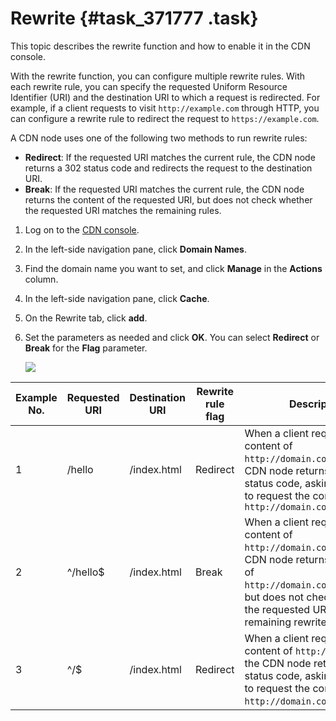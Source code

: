 # Rewrite {#task_371777 .task}

This topic describes the rewrite function and how to enable it in the CDN console.

With the rewrite function, you can configure multiple rewrite rules. With each rewrite rule, you can specify the requested Uniform Resource Identifier \(URI\) and the destination URI to which a request is redirected. For example, if a client requests to visit `http://example.com` through HTTP, you can configure a rewrite rule to redirect the request to `https://example.com`.

A CDN node uses one of the following two methods to run rewrite rules:

-   **Redirect**: If the requested URI matches the current rule, the CDN node returns a 302 status code and redirects the request to the destination URI.
-   **Break**: If the requested URI matches the current rule, the CDN node returns the content of the requested URI, but does not check whether the requested URI matches the remaining rules.

1.  Log on to the [CDN console](https://cdn.console.aliyun.com/overview).
2.  In the left-side navigation pane, click **Domain Names**.
3.  Find the domain name you want to set, and click **Manage** in the **Actions** column.
4.  In the left-side navigation pane, click **Cache**.
5.  On the Rewrite tab, click **add**.
6.  Set the parameters as needed and click **OK**. You can select **Redirect** or **Break** for the **Flag** parameter. 

    ![](http://static-aliyun-doc.oss-cn-hangzhou.aliyuncs.com/assets/img/301874/156136618748038_en-US.png)


|Example No.|Requested URI|Destination URI|Rewrite rule flag|Description|
|-----------|-------------|---------------|-----------------|-----------|
|1|/hello|/index.html|Redirect|When a client requests the content of `http://domain.com/hello`, the CDN node returns a 302 status code, asking the client to request the content of `http://domain.com/index.html`|
|2|^/hello$|/index.html|Break|When a client requests the content of `http://domain.com/hello`, the CDN node returns the content of `http://domain.com/index.html`, but does not check whether the requested URI matches the remaining rewrite rules.|
|3|^/$|/index.html|Redirect|When a client requests the content of `http://domain.com`, the CDN node returns a 302 status code, asking the client to request the content of `http://domain.com/index.html`.|

